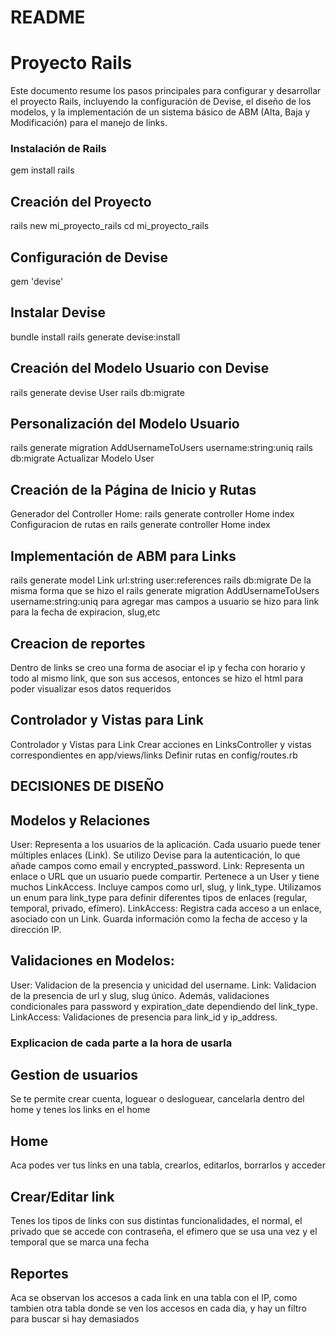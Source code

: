 # README

# Proyecto Rails

Este documento resume los pasos principales para configurar y desarrollar el proyecto Rails, incluyendo la configuración de Devise, el diseño de los modelos, y la implementación de un sistema básico de ABM (Alta, Baja y Modificación) para el manejo de links.

### Instalación de Rails

gem install rails

## Creación del Proyecto

rails new mi_proyecto_rails
cd mi_proyecto_rails

## Configuración de Devise

gem 'devise'

## Instalar Devise

bundle install
rails generate devise:install

## Creación del Modelo Usuario con Devise

rails generate devise User
rails db:migrate

## Personalización del Modelo Usuario

rails generate migration AddUsernameToUsers username:string:uniq
rails db:migrate
Actualizar Modelo User

## Creación de la Página de Inicio y Rutas

Generador del Controller Home:
rails generate controller Home index
Configuracion de rutas en rails generate controller Home index

## Implementación de ABM para Links

rails generate model Link url:string user:references
rails db:migrate
De la misma forma que se hizo el rails generate migration AddUsernameToUsers username:string:uniq para agregar mas campos a usuario se hizo para link para la fecha de expiracion, slug,etc

## Creacion de reportes

Dentro de links se creo una forma de asociar el ip y fecha con horario y todo al mismo link, que son sus accesos, entonces se hizo el html para poder visualizar esos datos requeridos

## Controlador y Vistas para Link

Controlador y Vistas para Link
Crear acciones en LinksController y vistas correspondientes en app/views/links
Definir rutas en config/routes.rb

## DECISIONES DE DISEÑO

## Modelos y Relaciones

User: Representa a los usuarios de la aplicación. Cada usuario puede tener múltiples enlaces (Link). Se utilizo Devise para la autenticación, lo que añade campos como email y encrypted_password.
Link: Representa un enlace o URL que un usuario puede compartir. Pertenece a un User y tiene muchos LinkAccess. Incluye campos como url, slug, y link_type. Utilizamos un enum para link_type para definir diferentes tipos de enlaces (regular, temporal, privado, efímero).
LinkAccess: Registra cada acceso a un enlace, asociado con un Link. Guarda información como la fecha de acceso y la dirección IP.

## Validaciones en Modelos:

User: Validacion de la presencia y unicidad del username.
Link: Validacion de la presencia de url y slug, slug único. Además, validaciones condicionales para password y expiration_date dependiendo del link_type.
LinkAccess: Validaciones de presencia para link_id y ip_address.

### Explicacion de cada parte a la hora de usarla

## Gestion de usuarios

Se te permite crear cuenta, loguear o desloguear, cancelarla dentro del home y tenes los links en el home

## Home

Aca podes ver tus links en una tabla, crearlos, editarlos, borrarlos y acceder

## Crear/Editar link

Tenes los tipos de links con sus distintas funcionalidades, el normal, el privado que se accede con contraseña, el efimero que se usa una vez y el temporal que se marca una fecha

## Reportes

Aca se observan los accesos a cada link en una tabla con el IP, como tambien otra tabla donde se ven los accesos en cada dia, y hay un filtro para buscar si hay demasiados

```bash

```

